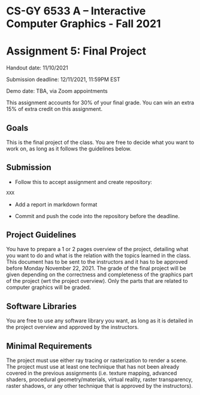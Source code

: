 # CS-GY 6533 A – Interactive Computer Graphics - Fall 2021

# Assignment 5: Final Project

Handout date: 11/10/2021

Submission deadline: 12/11/2021, 11:59PM EST

Demo date: TBA, via Zoom appointments

This assignment accounts for 30% of your final grade. You can win an extra 15% of extra credit on this assignment.

## Goals

This is the final project of the class. You are free to decide what you want to work on, as long as it follows the guidelines below.

## Submission
* Follow this to accept assignment and create repository: 

```bash
XXX
```

* Add a report in markdown format 

* Commit and push the code into the repository before the deadline.

## Project Guidelines

You have to prepare a 1 or 2 pages overview of the project, detailing what you want to do and what is the relation with the topics learned in the class. This document has to be sent to the instructors and it has to be approved before Monday November 22, 2021. The grade of the final project will be given depending on the correctness and completeness of the graphics part of the project (wrt the project overview). Only the parts that are related to computer graphics will be graded.

## Software Libraries

You are free to use any software library you want, as long as it is detailed in the project overview and approved by the instructors.

## Minimal Requirements

The project must use either ray tracing or rasterization to render a scene. The project must use at least one technique that has not been already covered in the previous assignments (i.e. texture mapping, advanced shaders, procedural geometry/materials, virtual reality, raster transparency, raster shadows, or any other technique that is approved by the instructors).
